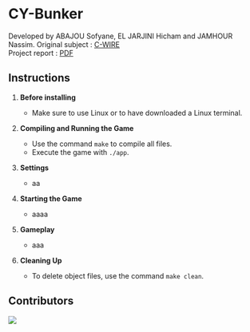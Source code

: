 # CY-Bunker

Developed by ABAJOU Sofyane, EL JARJINI Hicham and JAMHOUR Nassim. 
Original subject : [C-WIRE](Documents/subject.pdf) <br>
Project report : [PDF](report.pdf) <br>


## Instructions

1. **Before installing**
   - Make sure to use Linux or to have downloaded a Linux terminal.

3. **Compiling and Running the Game**
   - Use the command `make` to compile all files.
   - Execute the game with `./app`.

4. **Settings**
   - aa

5. **Starting the Game**
   - aaaa

6. **Gameplay**
   - aaa

7. **Cleaning Up**
   - To delete object files, use the command `make clean`.

## Contributors

<a href="https://github.com/nassimjmh/CY-Bunker/graphs/contributors">
  <img src="https://contrib.rocks/image?repo=nassimjmh/CY-Bunker" />
</a>
